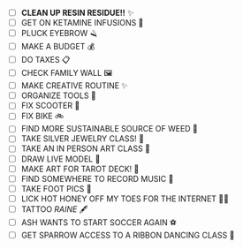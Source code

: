 - [ ] **CLEAN UP RESIN RESIDUE!!** ✨
- [ ] GET ON KETAMINE INFUSIONS 💉
- [ ] PLUCK EYEBROW 🪒
- [ ] MAKE A BUDGET 💰
- [ ] DO TAXES 📋
- [ ] CHECK FAMILY WALL 🖼️
- [ ] MAKE CREATIVE ROUTINE ✨
- [ ] ORGANIZE TOOLS 🔧
- [ ] FIX SCOOTER 🛴
- [ ] FIX BIKE 🚲
- [ ] FIND MORE SUSTAINABLE SOURCE OF WEED 🌿
- [ ] TAKE SILVER JEWELRY CLASS! 💍
- [ ] TAKE AN IN PERSON ART CLASS 🎨
- [ ] DRAW LIVE MODEL 🎨
- [ ] MAKE ART FOR TAROT DECK! 🔮
- [ ] FIND SOMEWHERE TO RECORD MUSIC 🎵
- [ ] TAKE FOOT PICS 👣
- [ ] LICK HOT HONEY OFF MY TOES FOR THE INTERNET 👅🍯
- [ ] TATTOO *RAINE* 🖋️
- [ ] ASH WANTS TO START SOCCER AGAIN ⚽
- [ ] GET SPARROW ACCESS TO A RIBBON DANCING CLASS 🎀
